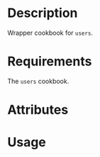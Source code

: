 Description
===========

Wrapper cookbook for `users`.

Requirements
============

The `users` cookbook.

Attributes
==========

Usage
=====

